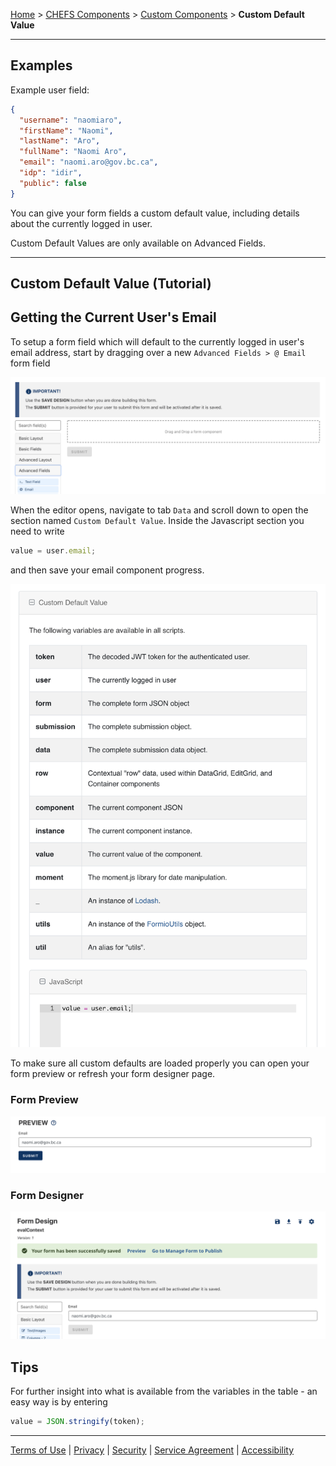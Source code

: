 [Home](index) > [CHEFS Components](CHEFS-Components) > [Custom Components](Custom-components) > **Custom Default Value**
***

## Examples

Example user field:
```json
{
  "username": "naomiaro",
  "firstName": "Naomi",
  "lastName": "Aro",
  "fullName": "Naomi Aro",
  "email": "naomi.aro@gov.bc.ca",
  "idp": "idir",
  "public": false
}
```

You can give your form fields a custom default value, including details about the currently logged in user. 

Custom Default Values are only available on Advanced Fields.
***

## Custom Default Value (Tutorial)
<!-- 
On this page:
* [Getting the Current User's Email](#Getting-the-Current-User's-Email)
* [Tips](#Tips) -->

## Getting the Current User's Email
<!-- **[Back to top](#top)** -->

To setup a form field which will default to the currently logged in user's email address, start by dragging over a new `Advanced Fields > @ Email` form field

![](images/custom_default_email_field.png)

When the editor opens, navigate to tab `Data` and scroll down to open the section named `Custom Default Value`. Inside the Javascript section you need to write
```javascript
value = user.email;
```
and then save your email component progress.

![](images/custom_default_javascript.png)

To make sure all custom defaults are loaded properly you can open your form preview or refresh your form designer page.

### Form Preview
![](images/custom_default_form_design.png)

### Form Designer
![](images/custom_default_form_preview.png)

## Tips
<!-- **[Back to top](#top)** -->

For further insight into what is available from the variables in the table - an easy way is by entering

```javascript
value = JSON.stringify(token);
```

***
[Terms of Use](Terms-of-Use) | [Privacy](Privacy) | [Security](Security) | [Service Agreement](Service-Agreement) | [Accessibility](Accessibility)
